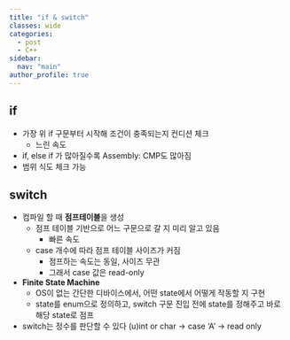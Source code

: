 ```yaml
---
title: "if & switch"
classes: wide
categories: 
  - post
  - C++
sidebar:
  nav: "main"
author_profile: true
---
```


## if
* 가장 위 if 구문부터 시작해 조건이 충족되는지 컨디션 체크
  * 느린 속도
* if, else if 가 많아질수록 Assembly: CMP도 많아짐
* 범위 식도 체크 가능

## switch
* 컴파일 할 때 **점프테이블**을 생성
  * 점프 테이블 기반으로 어느 구문으로 갈 지 미리 알고 있음
    * 빠른 속도
  * case 개수에 따라 점프 테이블 사이즈가 커짐
    * 점프하는 속도는 동일, 사이즈 무관
    * 그래서 case 값은 read-only
* **Finite State Machine**
  * OS이 없는 간단한 디바이스에서, 어떤 state에서 어떻게 작동할 지 구현
  * state를 enum으로 정의하고, switch 구문 진입 전에 state를 정해주고 바로 해당 state로 점프
* switch는 정수를 판단할 수 있다 (u)int or char -> case ‘A’ -> read only
